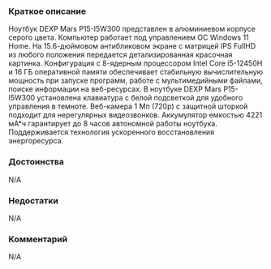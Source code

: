 ### **Краткое описание**
Ноутбук DEXP Mars P15-I5W300 представлен в алюминиевом корпусе серого цвета. Компьютер работает под управлением ОС Windows 11 Home. На 15.6-дюймовом антибликовом экране с матрицей IPS FullHD из любого положения передается детализированная красочная картинка. Конфигурация с 8-ядерным процессором Intel Core i5-12450H и 16 ГБ оперативной памяти обеспечивает стабильную вычислительную мощность при запуске программ, работе с мультимедийными файлами, поиске информации на веб-ресурсах.  В ноутбуке DEXP Mars P15-I5W300 установлена клавиатура с белой подсветкой для удобного управления в темноте. Веб-камера 1 Мп (720p) с защитной шторкой подходит для нерегулярных видеозвонков. Аккумулятор емкостью 4221 мА*ч гарантирует до 8 часов автономной работы ноутбука. Поддерживается технология ускоренного восстановления энергоресурса.

### **Достоинства**
N/A

### **Недостатки**
N/A

### **Комментарий**
N/A

